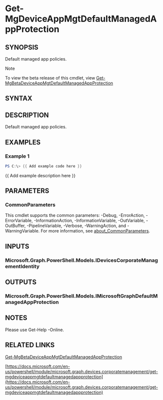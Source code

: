 ﻿---
external help file: Microsoft.Graph.Devices.CorporateManagement-help.xml
Module Name: Microsoft.Graph.Devices.CorporateManagement
online version: https://docs.microsoft.com/en-us/powershell/module/microsoft.graph.devices.corporatemanagement/get-mgdeviceappmgtdefaultmanagedappprotection
schema: 2.0.0
---

# Get-MgDeviceAppMgtDefaultManagedAppProtection

## SYNOPSIS
Default managed app policies.

> [!NOTE]
> To view the beta release of this cmdlet, view [Get-MgBetaDeviceAppMgtDefaultManagedAppProtection](/powershell/module/Microsoft.Graph.Beta.Devices.CorporateManagement/Get-MgBetaDeviceAppMgtDefaultManagedAppProtection?view=graph-powershell-beta)

## SYNTAX

## DESCRIPTION
Default managed app policies.

## EXAMPLES

### Example 1
```powershell
PS C:\> {{ Add example code here }}
```

{{ Add example description here }}

## PARAMETERS

### CommonParameters
This cmdlet supports the common parameters: -Debug, -ErrorAction, -ErrorVariable, -InformationAction, -InformationVariable, -OutVariable, -OutBuffer, -PipelineVariable, -Verbose, -WarningAction, and -WarningVariable. For more information, see [about_CommonParameters](http://go.microsoft.com/fwlink/?LinkID=113216).

## INPUTS

### Microsoft.Graph.PowerShell.Models.IDevicesCorporateManagementIdentity
## OUTPUTS

### Microsoft.Graph.PowerShell.Models.IMicrosoftGraphDefaultManagedAppProtection
## NOTES
Please use Get-Help -Online.

## RELATED LINKS

[Get-MgBetaDeviceAppMgtDefaultManagedAppProtection](/powershell/module/Microsoft.Graph.Beta.Devices.CorporateManagement/Get-MgBetaDeviceAppMgtDefaultManagedAppProtection?view=graph-powershell-beta)

[https://docs.microsoft.com/en-us/powershell/module/microsoft.graph.devices.corporatemanagement/get-mgdeviceappmgtdefaultmanagedappprotection](https://docs.microsoft.com/en-us/powershell/module/microsoft.graph.devices.corporatemanagement/get-mgdeviceappmgtdefaultmanagedappprotection)


